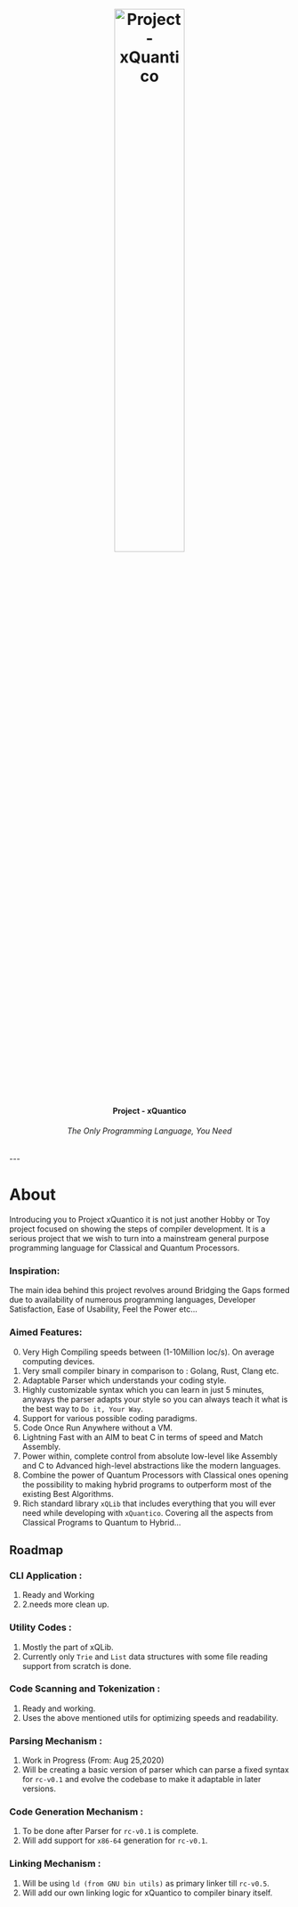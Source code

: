 <h1 align="center">
  <br>
  <a href="https://github.com/InTacht-OSS-Foundation/xQuantico"><img src="https://github.com/InTacht-OSS-Foundation/xQuantico/blob/master/resources/xQLogo.jpg" alt="Project - xQuantico" height="50%" width="50%"></a>
</h1>

<h4 align="center">Project - xQuantico</h4>
<h6 align="center">The Only Programming Language, You Need</h6>
---

# About
Introducing you to Project xQuantico it is not just another Hobby or Toy project focused on showing the steps of compiler development. It is a serious project that we wish to turn into a mainstream general purpose programming language for Classical and Quantum Processors.

### Inspiration:
The main idea behind this project revolves around Bridging the Gaps formed due to availability of numerous programming languages, Developer Satisfaction, Ease of Usability, Feel the Power etc...
### Aimed Features:

0. Very High Compiling speeds between (1-10Million loc/s). On average computing devices.
1. Very small compiler binary in comparison to : Golang, Rust, Clang etc.
2. Adaptable Parser which understands your coding style.
3. Highly customizable syntax which you can learn in just 5 minutes, anyways the parser adapts your style so you can always teach it what is the best way to `Do it, Your Way`.
4. Support for various possible coding paradigms.
5. Code Once Run Anywhere without a VM.
6. Lightning Fast with an AIM to beat C in terms of speed and Match Assembly.
7. Power within, complete control from absolute low-level like Assembly and C to Advanced high-level abstractions like the modern languages.
8. Combine the power of Quantum Processors with Classical ones opening the possibility to making hybrid programs to outperform most of the existing Best Algorithms.
9. Rich standard library `xQLib` that includes everything that you will ever need while developing with `xQuantico`. Covering all the aspects from Classical Programs to Quantum to Hybrid...

## Roadmap
### CLI Application :
  1. Ready and Working
  2. 2.needs more clean up.

### Utility Codes :
  1. Mostly the part of xQLib.
  2. Currently only `Trie` and `List` data structures with some file reading support from scratch is done.

### Code Scanning and Tokenization :
  1. Ready and working.
  2. Uses the above mentioned utils for optimizing speeds and readability.

### Parsing Mechanism :
  1. Work in Progress (From: Aug 25,2020)
  2. Will be creating a basic version of parser which can parse a fixed syntax for `rc-v0.1` and evolve the codebase to make it adaptable in later versions.

### Code Generation Mechanism :
  1. To be done after Parser for `rc-v0.1` is complete.
  2. Will add support for `x86-64` generation for `rc-v0.1`.

### Linking Mechanism :
  1. Will be using `ld (from GNU bin utils)` as primary linker till `rc-v0.5`.
  2. Will add our own linking logic for xQuantico to compiler binary itself.